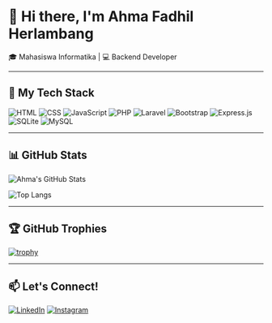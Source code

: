 <!--
**FadhilAhmad-02/FadhilAhmad-02** is a ✨ _special_ ✨ repository because its `README.md` (this file) appears on your GitHub profile.

Here are some ideas to get you started:

- 🔭 I’m currently working on ...
- 🌱 I’m currently learning ...
- 👯 I’m looking to collaborate on ...
- 🤔 I’m looking for help with ...
- 💬 Ask me about ...
- 📫 How to reach me: ...
- 😄 Pronouns: ...
- ⚡ Fun fact: ...
-->


# 👋 Hi there, I'm Ahma Fadhil Herlambang

🎓 Mahasiswa Informatika | 💻 Backend Developer 

---

## 🔧 My Tech Stack
![HTML](https://img.shields.io/badge/HTML5-E34F26?logo=html5&logoColor=white)
![CSS](https://img.shields.io/badge/CSS3-1572B6?logo=css3&logoColor=white)
![JavaScript](https://img.shields.io/badge/JavaScript-F7DF1E?logo=javascript&logoColor=black)
![PHP](https://img.shields.io/badge/PHP-777BB4?logo=php&logoColor=white)
![Laravel](https://img.shields.io/badge/Laravel-FF2D20?logo=laravel&logoColor=white)
![Bootstrap](https://img.shields.io/badge/Bootstrap-7952B3?logo=bootstrap&logoColor=white)
![Express.js](https://img.shields.io/badge/Express.js-000000?logo=express&logoColor=white)
![SQLite](https://img.shields.io/badge/SQLite-003B57?logo=sqlite&logoColor=white)
![MySQL](https://img.shields.io/badge/MySQL-005C84?logo=mysql&logoColor=white)

---

## 📊 GitHub Stats
![Ahma's GitHub Stats](https://github-readme-stats.vercel.app/api?username=FadhilAhmad-02&show_icons=true&theme=tokyonight)

![Top Langs](https://github-readme-stats.vercel.app/api/top-langs/?username=FadhilAhmad-02&layout=compact&theme=tokyonight)

---

## 🏆 GitHub Trophies
[![trophy](https://github-profile-trophy.vercel.app/?username=FadhilAhmad-02&theme=onedark)](https://github.com/ryo-ma/github-profile-trophy)

---

## 📫 Let's Connect!
[![LinkedIn](https://img.shields.io/badge/LinkedIn-0077B5?logo=linkedin&logoColor=white)]([https://www.linkedin.com/in/username/](https://www.linkedin.com/in/ahmad-fadhil-herlambang-216039287/))
[![Instagram](https://img.shields.io/badge/Instagram-E4405F?logo=instagram&logoColor=white)](https://www.instagram.com/fadhilahmad.02?igsh=MmRhOXRueDBjeGIy&utm_source=qr)

